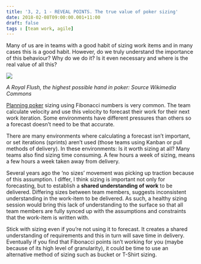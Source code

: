 ```yaml
---
title: '3, 2, 1 - REVEAL POINTS. The true value of poker sizing'
date: 2018-02-08T09:00:00.001+11:00
draft: false
tags : [team work, agile]
---
```


Many of us are in teams with a good habit of sizing work items and in many cases this is a good habit. However, do we truly understand the importance of this behaviour? Why do we do it? Is it even necessary and where is the real value of all this?

[![](https://4.bp.blogspot.com/-ghk6cX06H0M/WntxfWcTSLI/AAAAAAAAQmw/xIE5h61nrYE2VKcZBk1i9TUwJmmvK3aagCLcBGAs/s320/Royal_Flush_w%255B1%255D.jpg)](https://4.bp.blogspot.com/-ghk6cX06H0M/WntxfWcTSLI/AAAAAAAAQmw/xIE5h61nrYE2VKcZBk1i9TUwJmmvK3aagCLcBGAs/s1600/Royal_Flush_w%255B1%255D.jpg)

*A Royal Flush, the highest possible hand in poker: Source Wikimedia Commons*


[Planning poker](https://en.wikipedia.org/wiki/Planning_poker) sizing using Fibonacci numbers is very common. The team calculate velocity and use this velocity to forecast their work for their next work iteration. Some environments have different pressures than others so a forecast doesn’t need to be that accurate.

There are many environments where calculating a forecast isn’t important, or set iterations (sprints) aren’t used (those teams using Kanban or pull methods of delivery). In these environments: Is it worth sizing at all? Many teams also find sizing time consuming. A few hours a week of sizing, means a few hours a week taken away from delivery.

Several years ago the ‘no sizes’ movement was picking up traction because of this assumption. I differ, I think sizing is important not only for forecasting, but to establish a **shared understanding of work** to be delivered. Differing sizes between team members, suggests inconsistent understanding in the work-item to be delivered. As such, a healthy sizing session would bring this lack of understanding to the surface so that all team members are fully synced up with the assumptions and constraints that the work-item is written with.

Stick with sizing even if you’re not using it to forecast. It creates a shared understanding of requirements and this in turn will save time in delivery. Eventually if you find that Fibonacci points isn’t working for you (maybe because of its high level of granularity), it could be time to use an alternative method of sizing such as bucket or T-Shirt sizing.